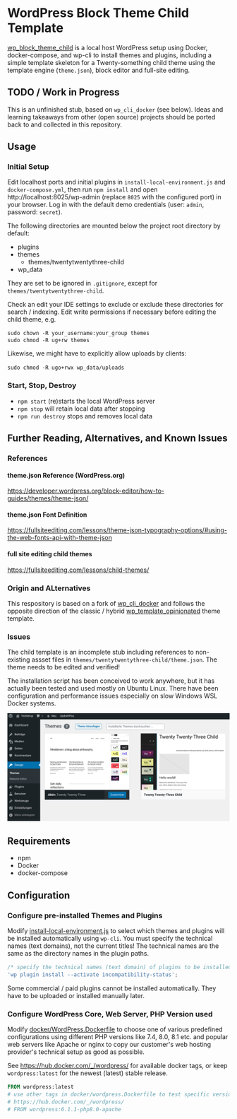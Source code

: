 # WordPress Block Theme Child Template

[wp_block_theme_child](https://github.com/openmindculture/wp_block_theme_child) is a local host WordPress setup using Docker, docker-compose, and wp-cli
to install themes and plugins, including a simple template skeleton for a Twenty-something child
theme using the template engine (`theme.json`), block editor and full-site editing.

## TODO / Work in Progress

This is an unfinished stub, based on `wp_cli_docker` (see below). Ideas and learning takeaways from other (open source) projects should be ported back to and collected in this repository.

## Usage

### Initial Setup

Edit localhost ports and initial plugins in `install-local-environment.js` and `docker-compose.yml`,
then run `npm install` and open http://localhost:8025/wp-admin (replace `8025` with the configured port) in your browser.
Log in with the default demo credentials (user: `admin`, password: `secret`).

The following directories are mounted below the project root directory by default:

- plugins
- themes
  - themes/twentytwentythree-child
- wp_data

They are set to be ignored in `.gitignore`, except for `themes/twentytwentythree-child`.

Check an edit your IDE settings to exclude or exclude these directories for search / indexing. Edit write permissions
if necessary before editing the child theme, e.g.

```
sudo chown -R your_username:your_group themes
sudo chmod -R ug+rw themes
```

Likewise, we might have to explicitly allow uploads by clients:

`sudo chmod -R ugo+rwx wp_data/uploads`

### Start, Stop, Destroy

- `npm start` (re)starts the local WordPress server
- `npm stop` will retain local data after stopping
- `npm run destroy` stops and removes local data

## Further Reading, Alternatives, and Known Issues

### References

#### theme.json Reference (WordPress.org)

https://developer.wordpress.org/block-editor/how-to-guides/themes/theme-json/

#### theme.json Font Definition

https://fullsiteediting.com/lessons/theme-json-typography-options/#using-the-web-fonts-api-with-theme-json

#### full site editing child themes

https://fullsiteediting.com/lessons/child-themes/

### Origin and ALternatives

This respository is based on a fork of [wp_cli_docker](https://github.com/openmindculture/wp_cli_docker) and follows the opposite direction of the classic / hybrid
[wp_template_opinionated](https://github.com/openmindculture/wp_template_opinionated) theme template.

### Issues

The child template is an incomplete stub including references to non-existing assset files in
`themes/twentytwentythree-child/theme.json`. The theme needs to be edited and verified!

The installation script has been conceived to work anywhere, but it has actually been tested and used mostly on Ubuntu Linux.
There have been configuration and performance issues especially on slow Windows WSL Docker systems.

![screenshot](doc/screenshot-themes.png)

## Requirements

- npm
- Docker
- docker-compose

## Configuration

### Configure pre-installed Themes and Plugins

Modify [install-local-environment.js](./install-local-environment.js) to select which themes and plugins will be installed automatically using `wp-cli`.
You must specify the technical names (text domains), not the current titles! The technical names are the same as the
directory names in the plugin paths.

```js
/* specify the technical names (text domain) of plugins to be installed */
'wp plugin install --activate incompatibility-status';
```

Some commercial / paid plugins cannot be installed automatically. They have to be uploaded or installed manually later.

### Configure WordPress Core, Web Server, PHP Version used

Modify [docker/WordPress.Dockerfile](./docker/WordPress.Dockerfile) to choose one of various predefined configurations using different PHP versions
like 7.4, 8.0, 8.1 etc. and popular web servers like Apache or nginx to copy our customer's web hosting provider's
technical setup as good as possible.

See https://hub.docker.com/_/wordpress/ for available docker tags, or keep `wordpress:latest` for the newest (latest) stable release.

```Dockerfile
FROM wordpress:latest
# use other tags in docker/wordpress.Dockerfile to test specific versions, see
# https://hub.docker.com/_/wordpress/
# FROM wordpress:6.1.1-php8.0-apache
```
